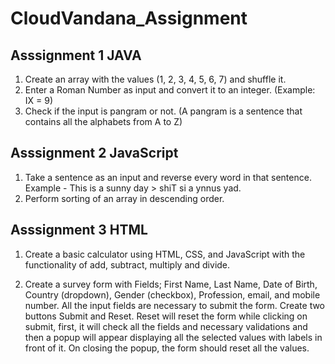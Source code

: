 # CloudVandana_Assignment

Asssignment 1 JAVA
-------------------------------------------------------------------------
1. Create an array with the values (1, 2, 3, 4, 5, 6, 7) and shuffle it.
2. Enter a Roman Number as input and convert it to an integer. (Example: IX = 9)
3. Check if the input is pangram or not. (A pangram is a sentence that contains all the
alphabets from A to Z)

Asssignment 2 JavaScript
-------------------------------------------------------------------------
1. Take a sentence as an input and reverse every word in that sentence.
Example - This is a sunny day > shiT si a ynnus yad.
2. Perform sorting of an array in descending order.

Asssignment 3 HTML
-------------------------------------------------------------------------
1. Create a basic calculator using HTML, CSS, and JavaScript with the functionality of add,
subtract, multiply and divide. 

2. Create a survey form with Fields; First Name, Last Name, Date of Birth, Country
(dropdown), Gender (checkbox), Profession, email, and mobile number. All the input
fields are necessary to submit the form. Create two buttons Submit and Reset. Reset will
reset the form while clicking on submit, first, it will check all the fields and necessary
validations and then a popup will appear displaying all the selected values with labels in
front of it. On closing the popup, the form should reset all the values.
